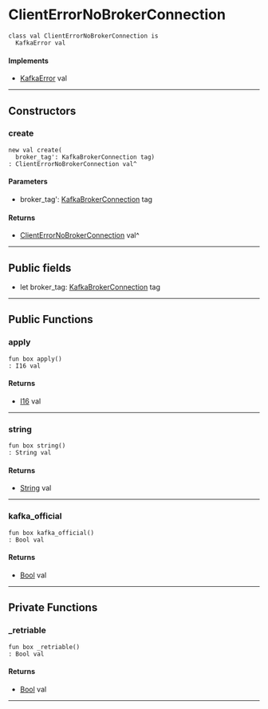 # ClientErrorNoBrokerConnection

```pony
class val ClientErrorNoBrokerConnection is
  KafkaError val
```

#### Implements

* [KafkaError](pony-kafka-KafkaError) val

---

## Constructors

### create

```pony
new val create(
  broker_tag': KafkaBrokerConnection tag)
: ClientErrorNoBrokerConnection val^
```
#### Parameters

*   broker_tag': [KafkaBrokerConnection](pony-kafka-KafkaBrokerConnection) tag

#### Returns

* [ClientErrorNoBrokerConnection](pony-kafka-ClientErrorNoBrokerConnection) val^

---

## Public fields

* let broker_tag: [KafkaBrokerConnection](pony-kafka-KafkaBrokerConnection) tag

---

## Public Functions

### apply

```pony
fun box apply()
: I16 val
```

#### Returns

* [I16](builtin-I16) val

---

### string

```pony
fun box string()
: String val
```

#### Returns

* [String](builtin-String) val

---

### kafka_official

```pony
fun box kafka_official()
: Bool val
```

#### Returns

* [Bool](builtin-Bool) val

---

## Private Functions

### _retriable

```pony
fun box _retriable()
: Bool val
```

#### Returns

* [Bool](builtin-Bool) val

---

